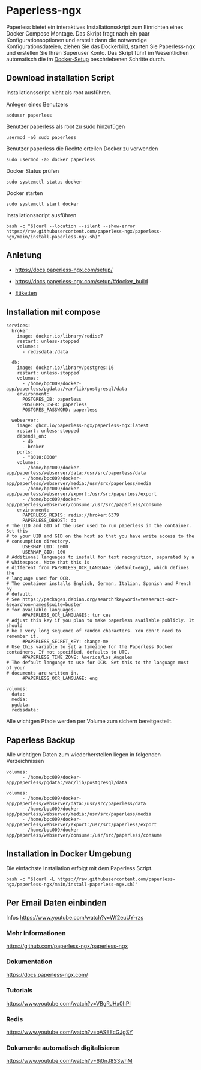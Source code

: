 # Paperless-ngx

Paperless bietet ein interaktives Installationsskript zum Einrichten eines Docker Compose Montage. Das Skript fragt nach ein paar Konfigurationsoptionen und erstellt dann die notwendige Konfigurationsdateien, ziehen Sie das Dockerbild, starten Sie Paperless-ngx und erstellen Sie Ihren Superuser Konto. Das Skript führt im Wesentlichen automatisch die im [Docker-Setup](https://github.com/guggenbergerME/linux_codes/tree/main/Einrichten%20%26%20Programme/docker/Installieren) beschriebenen Schritte durch.

## Download installation Script

Installationsscript nicht als root ausführen.

Anlegen eines Benutzers
```
adduser paperless
```

Benutzer paperless als root zu sudo hinzufügen
```
usermod -aG sudo paperless
```

Benutzer paperless die Rechte erteilen Docker zu verwenden
```
sudo usermod -aG docker paperless
```

Docker Status prüfen
```
sudo systemctl status docker
```
Docker starten
```
sudo systemctl start docker
```

Installationsscript ausführen

```
bash -c "$(curl --location --silent --show-error https://raw.githubusercontent.com/paperless-ngx/paperless-ngx/main/install-paperless-ngx.sh)"
```

## Anletung

+ https://docs.paperless-ngx.com/setup/
+ https://docs.paperless-ngx.com/setup/#docker_build

+ [Etiketten
](https://digital-cleaning.de/index.php/paperless-ngx-teil-13-ein-quanten-code-fuer-das-papier-archiv/)
## Installation mit compose
```
services:
  broker:
    image: docker.io/library/redis:7
    restart: unless-stopped
    volumes:
      - redisdata:/data

  db:
    image: docker.io/library/postgres:16
    restart: unless-stopped
    volumes:
      - /home/bpc009/docker-app/paperless/pgdata:/var/lib/postgresql/data
    environment:
      POSTGRES_DB: paperless
      POSTGRES_USER: paperless
      POSTGRES_PASSWORD: paperless

  webserver:
    image: ghcr.io/paperless-ngx/paperless-ngx:latest
    restart: unless-stopped
    depends_on:
      - db
      - broker
    ports:
      - "8010:8000"
    volumes:
      - /home/bpc009/docker-app/paperless/webserver/data:/usr/src/paperless/data
      - /home/bpc009/docker-app/paperless/webserver/media:/usr/src/paperless/media
      - /home/bpc009/docker-app/paperless/webserver/export:/usr/src/paperless/export
      - /home/bpc009/docker-app/paperless/webserver/consume:/usr/src/paperless/consume
    environment:
      PAPERLESS_REDIS: redis://broker:6379
      PAPERLESS_DBHOST: db
# The UID and GID of the user used to run paperless in the container. Set this
# to your UID and GID on the host so that you have write access to the
# consumption directory.
      USERMAP_UID: 1000
      USERMAP_GID: 100
# Additional languages to install for text recognition, separated by a
# whitespace. Note that this is
# different from PAPERLESS_OCR_LANGUAGE (default=eng), which defines the
# language used for OCR.
# The container installs English, German, Italian, Spanish and French by
# default.
# See https://packages.debian.org/search?keywords=tesseract-ocr-&searchon=names&suite=buster
# for available languages.
      #PAPERLESS_OCR_LANGUAGES: tur ces
# Adjust this key if you plan to make paperless available publicly. It should
# be a very long sequence of random characters. You don't need to remember it.
      #PAPERLESS_SECRET_KEY: change-me
# Use this variable to set a timezone for the Paperless Docker containers. If not specified, defaults to UTC.
      #PAPERLESS_TIME_ZONE: America/Los_Angeles
# The default language to use for OCR. Set this to the language most of your
# documents are written in.
      #PAPERLESS_OCR_LANGUAGE: eng

volumes:
  data:
  media:
  pgdata:
  redisdata:
```
Alle wichtgen Pfade werden per Volume zum sichern bereitgestellt.

## Paperless Backup
Alle wichtigen Daten zum wiederherstellen liegen in folgenden Verzeichnissen
```
volumes:
      - /home/bpc009/docker-app/paperless/pgdata:/var/lib/postgresql/data

volumes:
      - /home/bpc009/docker-app/paperless/webserver/data:/usr/src/paperless/data
      - /home/bpc009/docker-app/paperless/webserver/media:/usr/src/paperless/media
      - /home/bpc009/docker-app/paperless/webserver/export:/usr/src/paperless/export
      - /home/bpc009/docker-app/paperless/webserver/consume:/usr/src/paperless/consume

```

## Installation in Docker Umgebung

Die einfachste Installation erfolgt mit dem Paperless Script.

```
bash -c "$(curl -L https://raw.githubusercontent.com/paperless-ngx/paperless-ngx/main/install-paperless-ngx.sh)"
```

## Per Email Daten einbinden

Infos
https://www.youtube.com/watch?v=Wf2euUY-rzs

### Mehr Informationen
https://github.com/paperless-ngx/paperless-ngx

### Dokumentation
https://docs.paperless-ngx.com/

### Tutorials
https://www.youtube.com/watch?v=VBgRJHx0hPI

### Redis
https://www.youtube.com/watch?v=oASEEcGJgSY

### Dokumente automatisch digitalisieren
https://www.youtube.com/watch?v=6i0nJ8S3whM
